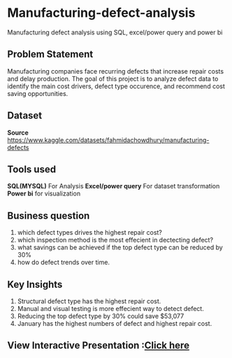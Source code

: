 # Manufacturing-defect-analysis
Manufacturing defect analysis using SQL, excel/power query and power bi
## Problem Statement
Manufacturing companies face recurring defects that increase repair costs and delay production. The goal of this project is to analyze defect data to identify the main cost drivers, defect type occurence, and recommend cost saving opportunities.
## Dataset
**Source** https://www.kaggle.com/datasets/fahmidachowdhury/manufacturing-defects

## Tools used
**SQL(MYSQL)** For Analysis
**Excel/power query** For dataset transformation
**Power bi** for visualization

## Business question
1. which defect types drives the highest repair cost?
2. which inspection method is the most effecient in dectecting defect?
3. what savings can be achieved if the top defect type can be reduced by 30%
4. how do defect trends over time.

## Key Insights
1. Structural defect type has the highest repair cost.
2. Manual and visual testing is more effecient way to detect defect.
3. Reducing the top defect type by 30% could save $53,077
4. January has the highest numbers of defect and highest repair cost.

## View Interactive Presentation :[Click here](https://gamma.app/docs/Manufacturing-Defect-Analysis-Optimising-Quality-Cost-hupk07ab1i6lntz)


